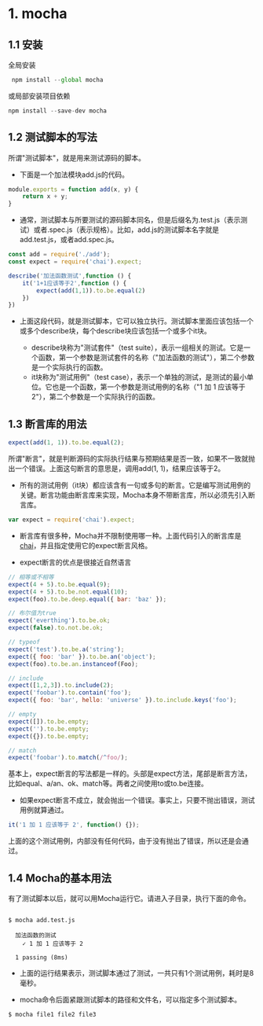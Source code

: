 # 1. mocha

## 1.1 安装

全局安装

```js
 npm install --global mocha
```
或局部安装项目依赖

```js
npm install --save-dev mocha
```

## 1.2 测试脚本的写法

所谓"测试脚本"，就是用来测试源码的脚本。

- 下面是一个加法模块add.js的代码。

```js
module.exports = function add(x, y) {
    return x + y;
}
```

- 通常，测试脚本与所要测试的源码脚本同名，但是后缀名为.test.js（表示测试）或者.spec.js（表示规格）。比如，add.js的测试脚本名字就是add.test.js，或者add.spec.js。

```js
const add = require('./add');
const expect = require('chai').expect;

describe('加法函数测试',function () {
    it('1+1应该等于2',function () {
        expect(add(1,1)).to.be.equal(2)
    })
})
```

- 上面这段代码，就是测试脚本，它可以独立执行。测试脚本里面应该包括一个或多个describe块，每个describe块应该包括一个或多个it块。

    + describe块称为"测试套件"（test suite），表示一组相关的测试。它是一个函数，第一个参数是测试套件的名称（"加法函数的测试"），第二个参数是一个实际执行的函数。
    + it块称为"测试用例"（test case），表示一个单独的测试，是测试的最小单位。它也是一个函数，第一个参数是测试用例的名称（"1 加 1 应该等于 2"），第二个参数是一个实际执行的函数。


## 1.3 断言库的用法

```js
expect(add(1, 1)).to.be.equal(2);
```

所谓"断言"，就是判断源码的实际执行结果与预期结果是否一致，如果不一致就抛出一个错误。上面这句断言的意思是，调用add(1, 1)，结果应该等于2。

- 所有的测试用例（it块）都应该含有一句或多句的断言。它是编写测试用例的关键。断言功能由断言库来实现，Mocha本身不带断言库，所以必须先引入断言库。

```js
var expect = require('chai').expect;
```

- 断言库有很多种，Mocha并不限制使用哪一种。上面代码引入的断言库是[chai](http://chaijs.com/)，并且指定使用它的expect断言风格。

- expect断言的优点是很接近自然语言

```js
// 相等或不相等
expect(4 + 5).to.be.equal(9);
expect(4 + 5).to.be.not.equal(10);
expect(foo).to.be.deep.equal({ bar: 'baz' });

// 布尔值为true
expect('everthing').to.be.ok;
expect(false).to.not.be.ok;

// typeof
expect('test').to.be.a('string');
expect({ foo: 'bar' }).to.be.an('object');
expect(foo).to.be.an.instanceof(Foo);

// include
expect([1,2,3]).to.include(2);
expect('foobar').to.contain('foo');
expect({ foo: 'bar', hello: 'universe' }).to.include.keys('foo');

// empty
expect([]).to.be.empty;
expect('').to.be.empty;
expect({}).to.be.empty;

// match
expect('foobar').to.match(/^foo/);
```
基本上，expect断言的写法都是一样的。头部是expect方法，尾部是断言方法，比如equal、a/an、ok、match等。两者之间使用to或to.be连接。

- 如果expect断言不成立，就会抛出一个错误。事实上，只要不抛出错误，测试用例就算通过。

```js
it('1 加 1 应该等于 2', function() {});
```

上面的这个测试用例，内部没有任何代码，由于没有抛出了错误，所以还是会通过。


## 1.4 Mocha的基本用法

有了测试脚本以后，就可以用Mocha运行它。请进入子目录，执行下面的命令。

```text

$ mocha add.test.js

  加法函数的测试
    ✓ 1 加 1 应该等于 2

  1 passing (8ms)
```

- 上面的运行结果表示，测试脚本通过了测试，一共只有1个测试用例，耗时是8毫秒。

- mocha命令后面紧跟测试脚本的路径和文件名，可以指定多个测试脚本。

```text
$ mocha file1 file2 file3
```




